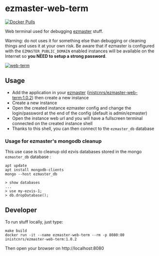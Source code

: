 # ezmaster-web-term

[![Docker Pulls](https://img.shields.io/docker/pulls/inistcnrs/ezmaster-web-term.svg)](https://registry.hub.docker.com/u/inistcnrs/ezmaster-web-term/)

Web terminal used for debugging [ezmaster](https://github.com/Inist-CNRS/ezmaster) stuff.

Warning: do not uses it for something else than debugging or cleaning things and uses it at your own risk. Be aware that if ezmaster is configured with the ``EZMASTER_PUBLIC_DOMAIN`` enabled instances will be available on the Internet so **you NEED to setup a strong password**.  

[![web-term](https://camo.githubusercontent.com/2fc5855095b5f47da0875c9fd779ada2e39a6f81/687474703a2f2f692e696d6775722e636f6d2f336b4d4a6876632e706e67)](https://github.com/IonicaBizau/web-term/)

## Usage

- Add the application in your [ezmaster](https://github.com/Inist-CNRS/ezmaster) ([inistcnrs/ezmaster-web-term:1.0.2](https://hub.docker.com/r/inistcnrs/ezmaster-web-term/tags/)) then create a new instance
- Create a new instance
- Open the created instance ezmaster config and change the login/password at the end of the config (default is admin/ezmaster)
- Open the instance web url and you will have a fullscreen terminal connected on the created instance shell
- Thanks to this shell, you can then connect to the `ezmaster_db` database

### Usage for ezmaster's mongodb cleanup


This use case is to cleanup old ezvis databases stored in the mongo ``ezmaster_db`` database :

```shell
apt update
apt install mongodb-clients
mongo --host ezmaster_db

> show databases
...
> use my-ezvis-1;
> db.dropDatabase();
```

## Developer

To run stuff locally, just type:

```
make build
docker run -it --name ezmaster-web-term --rm -p 8080:80 inistcnrs/ezmaster-web-term:1.0.2
```

Then open your browser on http://localhost:8080
